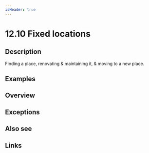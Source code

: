 ```yaml
---
isHeader: true
---
```


# 12.10 Fixed locations

## Description

Finding a place, renovating & maintaining it, & moving to a new place.

## Examples

## Overview

## Exceptions

## Also see

## Links
